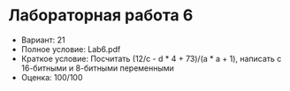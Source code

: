 # Лабораторная работа 6

- Вариант: 21
- Полное условие: Lab6.pdf
- Краткое условие: Посчитать (12/c - d * 4 + 73)/(a * a + 1), написать с 16-битными и 8-битными переменными
- Оценка: 100/100
